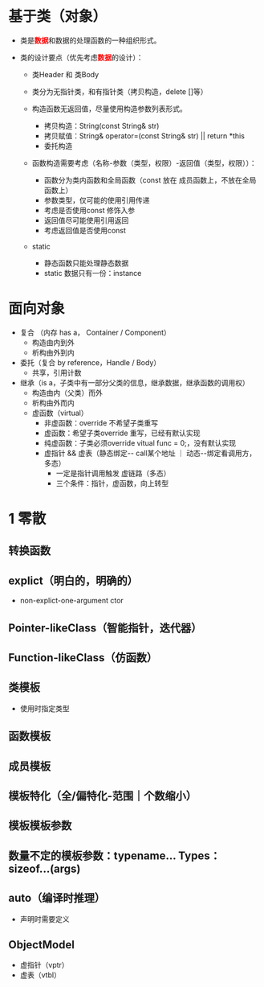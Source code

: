 # 基于类（对象）

- 类是<font color='red'>**数据**</font>和数据的处理函数的一种组织形式。

- 类的设计要点（优先考虑<font color='red'>**数据**</font>的设计）：
  - 类Header 和 类Body
  - 类分为无指针类，和有指针类（拷贝构造，delete []等）
  - 构造函数无返回值，尽量使用构造参数列表形式。
    - 拷贝构造：String(const String& str)
    - 拷贝赋值：String& operator=(const String& str)  || return *this
    - 委托构造
  - 函数构造需要考虑（名称-参数（类型，权限）-返回值（类型，权限））：
    - 函数分为类内函数和全局函数（const 放在 成员函数上，不放在全局函数上）
    - 参数类型，仅可能的使用引用传递
    - 考虑是否使用const 修饰入参
    - 返回值尽可能使用引用返回
    - 考虑返回值是否使用const
  
  - static
    - 静态函数只能处理静态数据
    - static 数据只有一份：instance

# 面向对象

- 复合 （内存 has a， Container / Component）
  - 构造由内到外
  - 析构由外到内
- 委托（复合 by reference，Handle / Body）
  - 共享，引用计数
- 继承（is a，子类中有一部分父类的信息，继承数据，继承函数的调用权）
  - 构造由内（父类）而外
  - 析构由外而内
  - 虚函数（virtual）
    - 非虚函数：override 不希望子类重写
    - 虚函数：希望子类override 重写，已经有默认实现
    - 纯虚函数：子类必须override vitual func = 0;，没有默认实现
    - 虚指针 && 虚表（静态绑定-- call某个地址 ｜ 动态--绑定看调用方，多态）
      - 一定是指针调用触发 虚链路（多态）
      - 三个条件：指针，虚函数，向上转型

# 1 零散

## 转换函数

## explict（明白的，明确的）

- non-explict-one-argument ctor

## Pointer-likeClass（智能指针，迭代器）

## Function-likeClass（仿函数）

## 类模板

- 使用时指定类型

## 函数模板

## 成员模板

## 模板特化（全/偏特化-范围｜个数缩小）

## 模板模板参数

## 数量不定的模板参数：typename... Types：sizeof...(args)

## auto（编译时推理）

- 声明时需要定义

## ObjectModel

- 虚指针（vptr）
- 虚表（vtbl）
